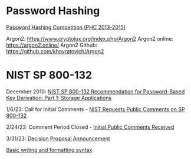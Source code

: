 # Password Hashing

[Password Hashing Competition (PHC 2013-2015)](https://www.password-hashing.net/)

Argon2: https://www.cryptolux.org/index.php/Argon2
Argon2 online: https://argon2.online/
Argon2 Github: https://github.com/khovratovich/Argon2

# NIST SP 800-132
December 2010: [NIST SP 800-132 Recommendation for Password-Based Key Derivation: Part 1: Storage Applications](https://csrc.nist.gov/publications/detail/sp/800-132/final)

1/6/23: Call for Initial Comments - [NIST Requests Public Comments on SP 800-132](https://csrc.nist.gov/News/2022/public-comments-requested-on-sp-800-132)

2/24/23: Comment Period Closed - [Initial Public Comments Received](https://csrc.nist.gov/csrc/media/Projects/crypto-publication-review-project/documents/initial-comments/sp800-132-initial-public-comments-2023.pdf)

3/31/23: [Decision Proposal Announcement](https://csrc.nist.gov/news/2023/proposal-to-revise-nist-sp-800-132-pbkdf)


[Basic writing and formatting syntax](https://docs.github.com/en/get-started/writing-on-github/getting-started-with-writing-and-formatting-on-github/basic-writing-and-formatting-syntax)
